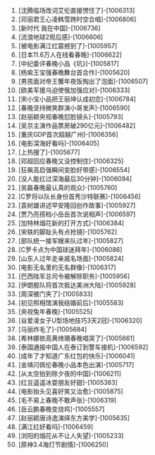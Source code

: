 
1. [沈腾临场改词艾伦直接愣住了]-[1006313]
1. [邓丽君王心凌韩雪跨时空合唱]-[1006806]
1. [新时代 我在中国]-[1006736]
1. [流浪地球2观后感]-[1006606]
1. [被电影满江红震撼到了]-[1005957]
1. [日本11.6万人在线看春晚]-[1006622]
1. [中纪委评春晚小品《坑》]-[1005817]
1. [杨紫王宝强春晚舞台首合作]-[1005620]
1. [男孩面对帝王蟹年夜饭掏出了泡面]-[1006507]
1. [欧美军援乌迫使俄加强应对]-[1006333]
1. [宋小宝小品把王丽坤认成初恋]-[1006784]
1. [春晚坚持微笑群演小哥发声]-[1006590]
1. [赵丽颖央视春晚怼脸镜头]-[1005793]
1. [吴京主演作品票房破290亿元]-[1006482]
1. [重庆GDP首次超越广州]-[1006356]
1. [电影深海好看吗]-[1006405]
1. [上热搜了]-[1005677]
1. [邓超回应春晚又没控制住]-[1006325]
1. [狂飙高启强瞬间变脸好带感]-[1006554]
1. [没人能扛过深海最后30分钟]-[1006094]
1. [吴磊春晚最认真的观众]-[1005760]
1. [C罗将以队长身份首秀沙特联赛]-[1006456]
1. [袁树雄讲述早安隆回创作故事]-[1005927]
1. [贾乃亮搭档小岳岳首次说相声]-[1006597]
1. [加特林烟花新的打开方式]-[1006384]
1. [宋轶的脚趾头有点抢镜]-[1005762]
1. [部队统一接军嫂来队过年]-[1005827]
1. [C罗卡点为中国球迷拜年]-[1006086]
1. [山东人过年走亲戚名场面]-[1005824]
1. [电影无名里的无名群像]-[1006317]
1. [巴西陆军总司令被解除职务]-[1005956]
1. [伊朗舰队将首次抵达美洲大陆]-[1005928]
1. [周深被门夹了]-[1005833]
1. [初见照相馆演我结婚前后]-[1005583]
1. [央视兔年春晚]-[1005525]
1. [谷爱凌女子U型场地技巧3天2冠]-[1006320]
1. [马丽炸毛了]-[1005684]
1. [希林娜依高黄绮珊春晚唱哭了]-[1005661]
1. [泰国通报中国人在泰订到警车接机]-[1006592]
1. [成年了才知道广东红包的快乐]-[1006041]
1. [金靖闫佩伦春晚小品本色出演]-[1005717]
1. [从太空拍到除夕夜的中国]-[1006211]
1. [红豆遥遥冰耍朋友好甜]-[1005383]
1. [电影抬头见喜好笑又治愈]-[1005875]
1. [毛不易上春晚不敢声张]-[1006319]
1. [岳云鹏春晚变烧鸡]-[1005557]
1. [赵丽颖唐诗逸演绎东方美学]-[1005635]
1. [满江红好看吗]-[1006459]
1. [浏阳的烟花从不让人失望]-[1005233]
1. [原神3.4海灯节剧情]-[1006250]